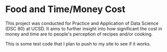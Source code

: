 # Food and Time/Money Cost
This project was conducted for Practice and Application of Data Science (DSC 80) at UCSD. It aims to further insight into how significant the cost in money and time are to people's perception of recipes and/or cooking.


This is some test code that I plan to push to my site to see if it works.